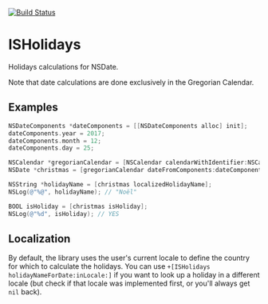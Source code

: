 [![Build Status](https://travis-ci.org/ipsosante/ISHolidays.svg?branch=master)](https://travis-ci.org/ipsosante/ISHolidays)

# ISHolidays

Holidays calculations for NSDate.

Note that date calculations are done exclusively in the Gregorian Calendar.

## Examples

```objectivec
NSDateComponents *dateComponents = [[NSDateComponents alloc] init];
dateComponents.year = 2017;
dateComponents.month = 12;
dateComponents.day = 25;

NSCalendar *gregorianCalendar = [NSCalendar calendarWithIdentifier:NSCalendarIdentifierGregorian];
NSDate *christmas = [gregorianCalendar dateFromComponents:dateComponents];

NSString *holidayName = [christmas localizedHolidayName];
NSLog(@"%@", holidayName); // "Noël"

BOOL isHoliday = [christmas isHoliday];
NSLog(@"%d", isHoliday); // YES
```

## Localization

By default, the library uses the user's current locale to define the country for which to calculate the holidays. You can use `+[ISHolidays holidayNameForDate:inLocale:]` if you want to look up a holiday in a different locale (but check if that locale was implemented first, or you'll always get `nil` back).
